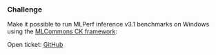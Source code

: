 ### Challenge

Make it possible to run MLPerf inference v3.1 benchmarks on Windows
using the [MLCommons CK framework](https://github.com/mlcommons/ck):

Open ticket: [GitHub](https://github.com/mlcommons/ck/issues/696)
